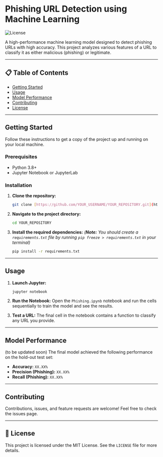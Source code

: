 # Phishing URL Detection using Machine Learning

![License](https://img.shields.io/badge/license-MIT-blue.svg)

A high-performance machine learning model designed to detect phishing URLs with high accuracy. This project analyzes various features of a URL to classify it as either malicious (phishing) or legitimate.

---

## 📋 Table of Contents
- [Getting Started](#-getting-started)
- [Usage](#-usage)
- [Model Performance](#-model-performance)
- [Contributing](#-contributing)
- [License](#-license)

---

## Getting Started

Follow these instructions to get a copy of the project up and running on your local machine.

### Prerequisites

* Python 3.8+
* Jupyter Notebook or JupyterLab

### Installation

1.  **Clone the repository:**
    ```bash
    git clone [https://github.com/YOUR_USERNAME/YOUR_REPOSITORY.git](https://github.com/YOUR_USERNAME/YOUR_REPOSITORY.git)
    ```
2.  **Navigate to the project directory:**
    ```bash
    cd YOUR_REPOSITORY
    ```
3.  **Install the required dependencies:**
    *(**Note:** You should create a `requirements.txt` file by running `pip freeze > requirements.txt` in your terminal)*
    ```bash
    pip install -r requirements.txt
    ```

---

## Usage

1.  **Launch Jupyter:**
    ```bash
    jupyter notebook
    ```
2.  **Run the Notebook:**
    Open the `Phishing.ipynb` notebook and run the cells sequentially to train the model and see the results.

3.  **Test a URL:**
    The final cell in the notebook contains a function to classify any URL you provide.

---

## Model Performance
(to be updated soon)
The final model achieved the following performance on the hold-out test set:

* **Accuracy:** `XX.XX%`
* **Precision (Phishing):** `XX.XX%`
* **Recall (Phishing):** `XX.XX%`



---

## Contributing

Contributions, issues, and feature requests are welcome! Feel free to check the issues page.

---

## 📄 License

This project is licensed under the MIT License. See the `LICENSE` file for more details.
